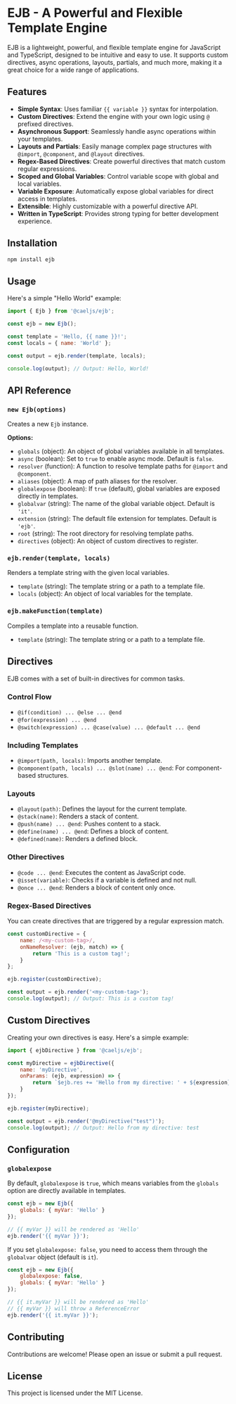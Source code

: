 # EJB - A Powerful and Flexible Template Engine

EJB is a lightweight, powerful, and flexible template engine for JavaScript and TypeScript, designed to be intuitive and easy to use. It supports custom directives, async operations, layouts, partials, and much more, making it a great choice for a wide range of applications.

## Features

- **Simple Syntax**: Uses familiar `{{ variable }}` syntax for interpolation.
- **Custom Directives**: Extend the engine with your own logic using `@` prefixed directives.
- **Asynchronous Support**: Seamlessly handle async operations within your templates.
- **Layouts and Partials**: Easily manage complex page structures with `@import`, `@component`, and `@layout` directives.
- **Regex-Based Directives**: Create powerful directives that match custom regular expressions.
- **Scoped and Global Variables**: Control variable scope with global and local variables.
- **Variable Exposure**: Automatically expose global variables for direct access in templates.
- **Extensible**: Highly customizable with a powerful directive API.
- **Written in TypeScript**: Provides strong typing for better development experience.

## Installation

```bash
npm install ejb
```

## Usage

Here's a simple "Hello World" example:

```javascript
import { Ejb } from '@caeljs/ejb';

const ejb = new Ejb();

const template = 'Hello, {{ name }}!';
const locals = { name: 'World' };

const output = ejb.render(template, locals);

console.log(output); // Output: Hello, World!
```

## API Reference

### `new Ejb(options)`

Creates a new `Ejb` instance.

**Options:**

- `globals` (object): An object of global variables available in all templates.
- `async` (boolean): Set to `true` to enable async mode. Default is `false`.
- `resolver` (function): A function to resolve template paths for `@import` and `@component`.
- `aliases` (object): A map of path aliases for the resolver.
- `globalexpose` (boolean): If `true` (default), global variables are exposed directly in templates.
- `globalvar` (string): The name of the global variable object. Default is `'it'`.
- `extension` (string): The default file extension for templates. Default is `'ejb'`.
- `root` (string): The root directory for resolving template paths.
- `directives` (object): An object of custom directives to register.

### `ejb.render(template, locals)`

Renders a template string with the given local variables.

- `template` (string): The template string or a path to a template file.
- `locals` (object): An object of local variables for the template.

### `ejb.makeFunction(template)`

Compiles a template into a reusable function.

- `template` (string): The template string or a path to a template file.

## Directives

EJB comes with a set of built-in directives for common tasks.

### Control Flow

- `@if(condition) ... @else ... @end`
- `@for(expression) ... @end`
- `@switch(expression) ... @case(value) ... @default ... @end`

### Including Templates

- `@import(path, locals)`: Imports another template.
- `@component(path, locals) ... @slot(name) ... @end`: For component-based structures.

### Layouts

- `@layout(path)`: Defines the layout for the current template.
- `@stack(name)`: Renders a stack of content.
- `@push(name) ... @end`: Pushes content to a stack.
- `@define(name) ... @end`: Defines a block of content.
- `@defined(name)`: Renders a defined block.

### Other Directives

- `@code ... @end`: Executes the content as JavaScript code.
- `@isset(variable)`: Checks if a variable is defined and not null.
- `@once ... @end`: Renders a block of content only once.

### Regex-Based Directives

You can create directives that are triggered by a regular expression match.

```javascript
const customDirective = {
    name: /<my-custom-tag>/,
    onNameResolver: (ejb, match) => {
        return 'This is a custom tag!';
    }
};

ejb.register(customDirective);

const output = ejb.render('<my-custom-tag>');
console.log(output); // Output: This is a custom tag!
```

## Custom Directives

Creating your own directives is easy. Here's a simple example:

```javascript
import { ejbDirective } from '@caeljs/ejb';

const myDirective = ejbDirective({
    name: 'myDirective',
    onParams: (ejb, expression) => {
        return `$ejb.res += 'Hello from my directive: ' + ${expression};`;
    }
});

ejb.register(myDirective);

const output = ejb.render('@myDirective("test")');
console.log(output); // Output: Hello from my directive: test
```

## Configuration

### `globalexpose`

By default, `globalexpose` is `true`, which means variables from the `globals` option are directly available in templates.

```javascript
const ejb = new Ejb({
    globals: { myVar: 'Hello' }
});

// {{ myVar }} will be rendered as 'Hello'
ejb.render('{{ myVar }}');
```

If you set `globalexpose: false`, you need to access them through the `globalvar` object (default is `it`).

```javascript
const ejb = new Ejb({
    globalexpose: false,
    globals: { myVar: 'Hello' }
});

// {{ it.myVar }} will be rendered as 'Hello'
// {{ myVar }} will throw a ReferenceError
ejb.render('{{ it.myVar }}');
```

## Contributing

Contributions are welcome! Please open an issue or submit a pull request.

## License

This project is licensed under the MIT License.
